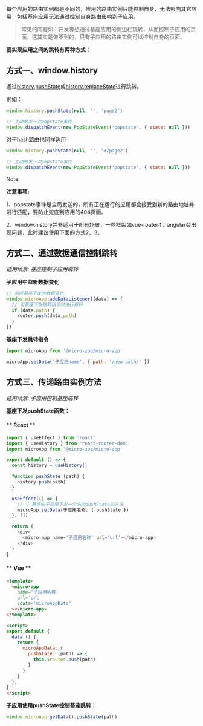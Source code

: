 
每个应用的路由实例都是不同的，应用的路由实例只能控制自身，无法影响其它应用，包括基座应用无法通过控制自身路由影响到子应用。

> 常见的问题如：开发者想通过基座应用的侧边栏跳转，从而控制子应用的页面，这其实是做不到的，只有子应用的路由实例可以控制自身的页面。

**要实现应用之间的跳转有两种方式：**

## 方式一、window.history
通过[history.pushState](https://developer.mozilla.org/zh-CN/docs/Web/API/History/pushState)或[history.replaceState](https://developer.mozilla.org/zh-CN/docs/Web/API/History/replaceState)进行跳转。

例如：
```js
window.history.pushState(null, '', 'page2')

// 主动触发一次popstate事件
window.dispatchEvent(new PopStateEvent('popstate', { state: null }))
```

对于hash路由也同样适用
```js
window.history.pushState(null, '', '#/page2')

// 主动触发一次popstate事件
window.dispatchEvent(new PopStateEvent('popstate', { state: null }))
```

> [!NOTE] 
> **注意事项:**
>
> 1、popstate事件是全局发送的，所有正在运行的应用都会接受到新的路由地址并进行匹配，要防止兜底到应用的404页面。
>
> 2、window.history并非适用于所有场景，一些框架如vue-router4，angular会出现问题，此时建议使用下面的方式2、3。


## 方式二、通过数据通信控制跳转
*适用场景: 基座控制子应用跳转*

**子应用中监听数据变化**

```js
// 监听基座下发的数据变化
window.microApp.addDataListener((data) => {
  // 当基座下发跳转指令时进行跳转
  if (data.path) {
    router.push(data.path)
  }
})
```

**基座下发跳转指令**

```js
import microApp from '@micro-zoe/micro-app'

microApp.setData('子应用name', { path: '/new-path/' })
```

## 方式三、传递路由实例方法

*适用场景: 子应用控制基座跳转*

**基座下发pushState函数：**
<!-- tabs:start -->

#### ** React **
```js
import { useEffect } from 'react'
import { useHistory } from 'react-router-dom'
import microApp from '@micro-zoe/micro-app'

export default () => {
  const history = useHistory()

  function pushState (path) {
    history.push(path)
  }

  useEffect(() => {
    // 👇 基座向子应用下发一个名为pushState的方法
    microApp.setData(子应用名称, { pushState })
  }, [])

  return (
    <div>
      <micro-app name='子应用名称' url='url'></micro-app>
    </div>
  )
}
```

#### ** Vue **

```html
<template>
  <micro-app
    name='子应用名称' 
    url='url'
    :data='microAppData'
  ></micro-app>
</template>

<script>
export default {
  data () {
    return {
      microAppData: {
        pushState: (path) => {
          this.$router.push(path)
        }
      }
    }
  },
}
</script>
```
<!-- tabs:end -->

**子应用使用pushState控制基座跳转：**

```js
window.microApp.getData().pushState(path)
```

